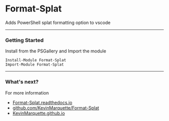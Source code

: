 # Format-Splat

Adds PowerShell splat formatting option to vscode

---

### Getting Started

Install from the PSGallery and Import the module

    Install-Module Format-Splat
    Import-Module Format-Splat

---

### What's next?

For more information

* [Format-Splat.readthedocs.io](http://Format-Splat.readthedocs.io)
* [github.com/KevinMarquette/Format-Splat](https://github.com/KevinMarquette/Format-Splat)
* [KevinMarquette.github.io](https://KevinMarquette.github.io)
